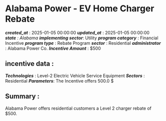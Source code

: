 # Alabama Power - EV Home Charger Rebate 
 ***created_at*** : 2025-01-05 00:00:00 
 ***updated_at*** : 2025-01-05 00:00:00 
 ***state** : Alabama 
 **implementing sector***: Utility 
 ***program category*** : Financial Incentive 
 ***program type*** : Rebate Program 
 ***sector*** : Residential 
 ***administrator*** : Alabama Power Co. 
 ***Incentive Amount*** : $500

 
 ## incentive data : 
 ***Technologies*** : Level-2 Electric Vehicle Service Equipment 
 ***Sectors*** : Residential 
 ***Parameters***: The Incentive offers 500.0 $ 
 
 ## Summary : 
 Alabama Power offers residential customers a Level 2 charger rebate of $500.

 
 